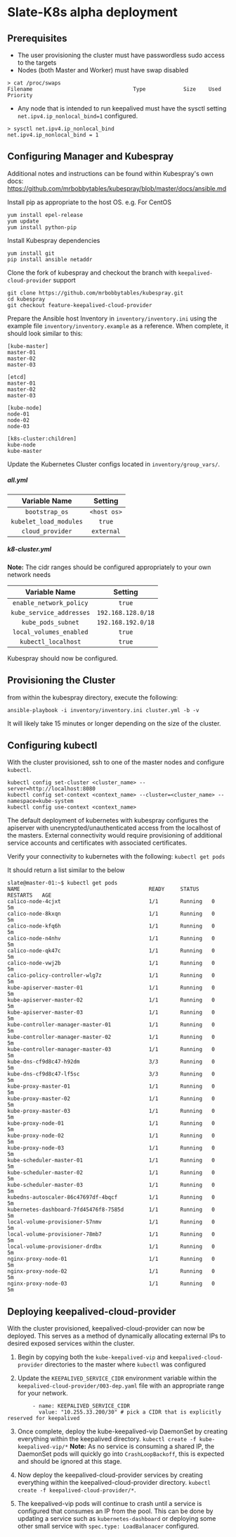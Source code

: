 # Slate-K8s alpha deployment

## Prerequisites

* The user provisioning the cluster must have passwordless sudo access to the targets
* Nodes (both Master and Worker) must have swap disabled
```
> cat /proc/swaps
Filename                                Type            Size    Used    Priority
```
* Any node that is intended to run keepalived must have the sysctl setting `net.ipv4.ip_nonlocal_bind=1` configured.
```
> sysctl net.ipv4.ip_nonlocal_bind
net.ipv4.ip_nonlocal_bind = 1
```


## Configuring Manager and Kubespray
Additional notes and instructions can be found within Kubespray's own docs:
https://github.com/mrbobbytables/kubespray/blob/master/docs/ansible.md

Install pip as appropriate to the host OS. e.g. For CentOS

```
yum install epel-release
yum update
yum install python-pip
```

Install Kubespray dependencies

```
yum install git
pip install ansible netaddr
```

Clone the fork of kubespray and checkout the branch with `keepalived-cloud-provider` support

```th
git clone https://github.com/mrbobbytables/kubespray.git
cd kubespray
git checkout feature-keepalived-cloud-provider
```

Prepare the Ansible host Inventory in `inventory/inventory.ini` using the example file `inventory/inventory.example` as a reference. When complete, it should look similar to this:

```
[kube-master]
master-01
master-02
master-03

[etcd]
master-01
master-02
master-03

[kube-node]
node-01
node-02
node-03

[k8s-cluster:children]
kube-node
kube-master
```

Update the Kubernetes Cluster configs located in `inventory/group_vars/`.

##### all.yml

|      Variable Name     |   Setting   |
|:----------------------:|:-----------:|
|     `bootstrap_os`     | `<host os>` |
| `kubelet_load_modules` |    `true`   |
|    `cloud_provider`    |  `external` |


##### k8-cluster.yml
**Note:** The cidr ranges should be configured appropriately to your own network needs

|       Variable Name      |       Setting      |
|:------------------------:|:------------------:|
|  `enable_network_policy` |       `true`       |
| `kube_service_addresses` | `192.168.128.0/18` |
|    `kube_pods_subnet`    | `192.168.192.0/18` |
|  `local_volumes_enabled` |       `true`       |
|    `kubectl_localhost`   |       `true`       |


Kubespray should now be configured.


## Provisioning the Cluster

from within the kubespray directory, execute the following:

`ansible-playbook -i inventory/inventory.ini cluster.yml -b -v`

It will likely take 15 minutes or longer depending on the size of the cluster.


## Configuring kubectl

With the cluster provisioned, ssh to one of the master nodes and configure `kubectl`.

```
kubectl config set-cluster <cluster_name> --server=http://localhost:8080
kubectl config set-context <context_name> --cluster=<cluster_name> --namespace=kube-system
kubectl config use-context <context_name>
```

The default deployment of kubernetes with kubespray configures the apiserver with unencrypted/unauthenticated access from the localhost of the masters. External connectivity would require provisioning of additional service accounts and certificates with associated certificates.

Verify your connectivity to kubernetes with the following: `kubectl get pods`

It should return a list similar to the below
```
slate@master-01:~$ kubectl get pods
NAME                                         READY     STATUS    RESTARTS   AGE
calico-node-4cjxt                            1/1       Running   0          5m
calico-node-8kxqn                            1/1       Running   0          5m
calico-node-kfq6h                            1/1       Running   0          5m
calico-node-n4nhv                            1/1       Running   0          5m
calico-node-qk47c                            1/1       Running   0          5m
calico-node-vwj2b                            1/1       Running   0          5m
calico-policy-controller-wlg7z               1/1       Running   0          5m
kube-apiserver-master-01                     1/1       Running   0          5m
kube-apiserver-master-02                     1/1       Running   0          5m
kube-apiserver-master-03                     1/1       Running   0          5m
kube-controller-manager-master-01            1/1       Running   0          5m
kube-controller-manager-master-02            1/1       Running   0          5m
kube-controller-manager-master-03            1/1       Running   0          5m
kube-dns-cf9d8c47-h92dm                      3/3       Running   0          5m
kube-dns-cf9d8c47-lf5sc                      3/3       Running   0          5m
kube-proxy-master-01                         1/1       Running   0          5m
kube-proxy-master-02                         1/1       Running   0          5m
kube-proxy-master-03                         1/1       Running   0          5m
kube-proxy-node-01                           1/1       Running   0          5m
kube-proxy-node-02                           1/1       Running   0          5m
kube-proxy-node-03                           1/1       Running   0          5m
kube-scheduler-master-01                     1/1       Running   0          5m
kube-scheduler-master-02                     1/1       Running   0          5m
kube-scheduler-master-03                     1/1       Running   0          5m
kubedns-autoscaler-86c47697df-4bqcf          1/1       Running   0          5m
kubernetes-dashboard-7fd45476f8-7585d        1/1       Running   0          5m
local-volume-provisioner-57nmv               1/1       Running   0          5m
local-volume-provisioner-78mb7               1/1       Running   0          5m
local-volume-provisioner-drdbx               1/1       Running   0          5m
nginx-proxy-node-01                          1/1       Running   0          5m
nginx-proxy-node-02                          1/1       Running   0          5m
nginx-proxy-node-03                          1/1       Running   0          5m
```


## Deploying keepalived-cloud-provider

With the cluster provisioned, keepalived-cloud-provider can now be deployed. This serves as a method of dynamically allocating external IPs to desired exposed services within the cluster.

1. Begin by copying both the `kube-keepalived-vip` and `keepalived-cloud-provider` directories to the master where `kubectl` was configured

2. Update the `KEEPALIVED_SERVICE_CIDR` environment variable within the `keepalived-cloud-provider/003-dep.yaml` file with an appropriate range for your network.
```
        - name: KEEPALIVED_SERVICE_CIDR
          value: "10.255.33.200/30" # pick a CIDR that is explicitly reserved for keepalived
```
3. Once complete, deploy the kube-keepalived-vip DaemonSet by creating everything within the keepalived directory. `kubectl create -f kube-keepalived-vip/*` **Note:** As no service is consuming a shared IP, the DaemonSet pods will quickly go into `CrashLoopBackoff`, this is expected and should be ignored at this stage.

4. Now deploy the keepalived-cloud-provider services by creating everything within the keepalived-cloud-provider directory. `kubectl create -f keepalived-cloud-provider/*`.

5. The keepalived-vip pods will continue to crash until a service is configured that consumes an IP from the pool. This can be done by updating a service such as `kubernetes-dashboard` or deploying some other small service with `spec.type: LoadBalanacer` configured.
